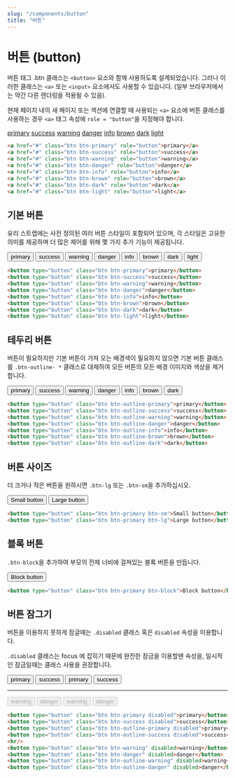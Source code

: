 ```yaml
---
slug: "/components/button"
title: "버튼"
---
```


# 버튼 (button)
버튼 태그
.btn 클래스는 ```<button>``` 요소와 함께 사용하도록 설계되었습니다. 그러나 이러한 클래스는 ```<a>``` 또는 ```<input>``` 요소에서도 사용할 수 있습니다. (일부 브라우저에서는 약간 다른 렌더링을 적용될 수 있음).

현재 페이지 내의 새 페이지 또는 섹션에 연결할 때 사용되는 ```<a>``` 요소에 버튼 클래스를 사용하는 경우 ```<a>``` 태그 속성에 ```role = "button"```을 지정해야 합니다.

<div class="card">
<div class="card-body">
<a href="#" onclick="return false;" class="btn btn-primary" role="button">primary</a>
<a href="#" onclick="return false;" class="btn btn-success" role="button">success</a>
<a href="#" onclick="return false;" class="btn btn-warning" role="button">warning</a>
<a href="#" onclick="return false;" class="btn btn-danger" role="button">danger</a>
<a href="#" onclick="return false;" class="btn btn-info" role="button">info</a>
<a href="#" onclick="return false;" class="btn btn-brown" role="button">brown</a>
<a href="#" onclick="return false;" class="btn btn-dark" role="button">dark</a>
<a href="#" onclick="return false;" class="btn btn-light" role="button">light</a>
</div>

```html
<a href="#" class="btn btn-primary" role="button">primary</a>
<a href="#" class="btn btn-success" role="button">success</a>
<a href="#" class="btn btn-warning" role="button">warning</a>
<a href="#" class="btn btn-danger" role="button">danger</a>
<a href="#" class="btn btn-info" role="button">info</a>
<a href="#" class="btn btn-brown" role="button">brown</a>
<a href="#" class="btn btn-dark" role="button">dark</a>
<a href="#" class="btn btn-light" role="button">light</a>
```
</div>

## 기본 버튼
유리 스트랩에는 사전 정의된 여러 버튼 스타일이 포함되어 있으며, 각 스타일은 고유한 의미를 제공하며 더 많은 제어를 위해 몇 가지 추가 기능이 제공됩니다.
<div class="card">
<div class="card-body">
<button type="button" class="btn btn-primary">primary</button>
<button type="button" class="btn btn-success">success</button>
<button type="button" class="btn btn-warning">warning</button>
<button type="button" class="btn btn-danger">danger</button>
<button type="button" class="btn btn-info">info</button>
<button type="button" class="btn btn-brown">brown</button>
<button type="button" class="btn btn-dark">dark</button>
<button type="button" class="btn btn-light">light</button>
</div>

```html
<button type="button" class="btn btn-primary">primary</button>
<button type="button" class="btn btn-success">success</button>
<button type="button" class="btn btn-warning">warning</button>
<button type="button" class="btn btn-danger">danger</button>
<button type="button" class="btn btn-info">info</button>
<button type="button" class="btn btn-brown">brown</button>
<button type="button" class="btn btn-dark">dark</button>
<button type="button" class="btn btn-light">light</button>
```
</div>

## 테두리 버튼
버튼이 필요하지만 기본 버튼이 가져 오는 배경색이 필요하지 않으면 기본 버튼 클래스를 ```.btn-outline- *``` 클래스로 대체하여 모든 버튼의 모든 배경 이미지와 색상을 제거합니다.
<div class="card">
<div class="card-body">
<button type="button" class="btn btn-outline-primary">primary</button>
<button type="button" class="btn btn-outline-success">success</button>
<button type="button" class="btn btn-outline-warning">warning</button>
<button type="button" class="btn btn-outline-danger">danger</button>
<button type="button" class="btn btn-outline-info">info</button>
<button type="button" class="btn btn-outline-brown">brown</button>
<button type="button" class="btn btn-outline-dark">dark</button>
</div>

```html
<button type="button" class="btn btn-outline-primary">primary</button>
<button type="button" class="btn btn-outline-success">success</button>
<button type="button" class="btn btn-outline-warning">warning</button>
<button type="button" class="btn btn-outline-danger">danger</button>
<button type="button" class="btn btn-outline-info">info</button>
<button type="button" class="btn btn-outline-brown">brown</button>
<button type="button" class="btn btn-outline-dark">dark</button>
```
</div>

## 버튼 사이즈
더 크거나 작은 버튼을 원하시면 ```.btn-lg``` 또는 ```.btn-sm```을 추가하십시오.
<div class="card">
<div class="card-body">
<button type="button" class="btn btn-primary btn-sm">Small button</button>
<button type="button" class="btn btn-primary btn-lg">Large button</button>
</div>

```html
<button type="button" class="btn btn-primary btn-sm">Small button</button>
<button type="button" class="btn btn-primary btn-lg">Large button</button>
```
</div>

## 블록 버튼
```.btn-block```을 추가하여 부모의 전체 너비에 걸쳐있는 블록 버튼을 만듭니다.
<div class="card">
<div class="card-body">
<button type="button" class="btn btn-primary btn-block">Block button</button>
</div>

```html
<button type="button" class="btn btn-primary btn-block">Block button</button>
```
</div>

## 버튼 잠그기
버튼을 이용하지 못하게 잠글때는 `.disabled` 클래스 혹은 `disabled` 속성을 이용합니다.

`.disabled` 클래스는 focus 에 잡히기 때문에 완전한 잠금을 이용할땐 속성을, 일시적인 잠금일때는 클래스 사용을 권장합니다.

<div class="card">
<div class="card-body">
<button type="button" class="btn btn-primary disabled">primary</button>
<button type="button" class="btn btn-success disabled">success</button>
<button type="button" class="btn btn-outline-primary disabled">primary</button>
<button type="button" class="btn btn-outline-success disabled">success</button>
<hr/>
<button type="button" class="btn btn-warning" disabled>warning</button>
<button type="button" class="btn btn-danger" disabled>danger</button>
<button type="button" class="btn btn-outline-warning" disabled>warning</button>
<button type="button" class="btn btn-outline-danger" disabled>danger</button>
</div>

```html
<button type="button" class="btn btn-primary disabled">primary</button>
<button type="button" class="btn btn-success disabled">success</button>
<button type="button" class="btn btn-outline-primary disabled">primary</button>
<button type="button" class="btn btn-outline-success disabled">success</button>
<hr/>
<button type="button" class="btn btn-warning" disabled>warning</button>
<button type="button" class="btn btn-danger" disabled>danger</button>
<button type="button" class="btn btn-outline-warning" disabled>warning</button>
<button type="button" class="btn btn-outline-danger" disabled>danger</button>
```
</div>
